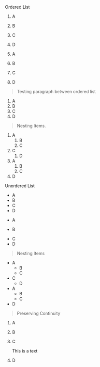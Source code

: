 Ordered List

1. A
2. B
3. C
4. D


1. A
1. B
1. C
1. D

> Testing paragraph between ordered list

1. A
7. B
3. C
0. D

> Nesting Items.


1. A
    1. B
    2. C
3. C
    1. D
1. A
    1. B
    1. C
1. D



Unordered List

* A
* B
* C
* D

+ A
- B
* C
* D


> Nesting Items

- A
    - B
    - C
- C
    - D
- A
    - B
    - C
- D


> Preserving Continuity

1. A
1. B
1. C

    This is a text

1. D
